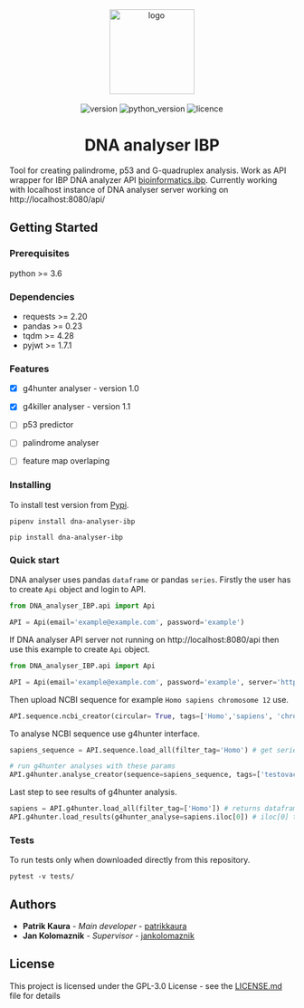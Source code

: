 <div align="center">
    <img src="https://gitlab.com/PatrikKaura/DNA_analyser_IBP/raw/%233-version-1.0/docs/logo.png" alt='logo' width='150px'>
    <br/>
    <br/>
    <img src="https://img.shields.io/badge/version-1.1-brightgreen.svg" alt='version'/>
    <img src="https://img.shields.io/badge/python-%3E%3D%203.6-brightgreen.svg" alt='python_version'/>
    <img src='https://img.shields.io/badge/licence-GNU%20v3.0-blue.svg' alt='licence'/>
    <h1 align='center'> DNA analyser IBP </h1>
</div>


Tool for creating palindrome, p53 and G-quadruplex analysis. Work as API wrapper for IBP DNA analyzer API [bioinformatics.ibp](http://bioinformatics.ibp.cz/).
Currently working with localhost instance of DNA analyser server working on http://localhost:8080/api/

## Getting Started

### Prerequisites

python >= 3.6

### Dependencies

* requests >= 2.20
* pandas >= 0.23
* tqdm >= 4.28
* pyjwt >= 1.7.1

### Features

- [x] g4hunter analyser - version 1.0
- [x] g4killer analyser - version 1.1
- [ ] p53 predictor
- [ ] palindrome analyser
- [ ] feature map overlaping


### Installing

To install test version from [Pypi](https://pypi.org/project/dna-analyser-ibp/).

```commandline
pipenv install dna-analyser-ibp
```

```commandline
pip install dna-analyser-ibp
```


### Quick start

DNA analyser uses pandas `dataframe` or pandas `series`. Firstly the user  has to create `Api` object and login to API.
```python
from DNA_analyser_IBP.api import Api

API = Api(email='example@example.com', password='example')
```
If DNA analyser API server not running on http://localhost:8080/api then use this example to create `Api` object.
```python
from DNA_analyser_IBP.api import Api

API = Api(email='example@example.com', password='example', server='http://hostname:port/api')
```
Then upload NCBI sequence for example `Homo sapiens chromosome 12` use.
```python
API.sequence.ncbi_creator(circular= True, tags=['Homo','sapiens', 'chromosome'], name='Homo sapiens chromosome 12', ncbi_id='NC_000012.12')
```
To analyse NCBI sequence use g4hunter interface.
```python
sapiens_sequence = API.sequence.load_all(filter_tag='Homo') # get series with sapiens sequence

# run g4hunter analyses with these params
API.g4hunter.analyse_creator(sequence=sapiens_sequence, tags=['testovaci','Homo', 'sapiens'], threshold=1.4, window_size=30)
```
Last step to see results of g4hunter analysis.
```python
sapiens = API.g4hunter.load_all(filter_tag=['Homo']) # returns dataframe
API.g4hunter.load_results(g4hunter_analyse=sapiens.iloc[0]) # iloc[0] to convert dataframe to series
```

### Tests

To run tests only when downloaded directly from this repository.

```commandline
pytest -v tests/
```

## Authors

* **Patrik Kaura** - *Main developer* - [patrikkaura](https://gitlab.com/PatrikKaura/)
* **Jan Kolomaznik** - *Supervisor* - [jankolomaznik](https://github.com/Kolomaznik)

## License

This project is licensed under the GPL-3.0 License - see the [LICENSE.md](LICENSE.md) file for details